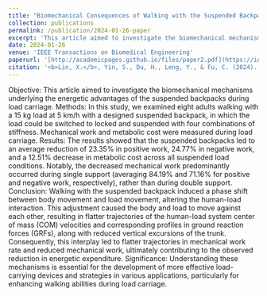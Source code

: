 ```yaml
---
title: "Biomechanical Consequences of Walking with the Suspended Backpacks"
collection: publications
permalink: /publication/2024-01-26-paper
excerpt: 'This article aimed to investigate the biomechanical mechanisms underlying the energetic advantages of the suspended backpacks during load carriage.'
date: 2024-01-26
venue: 'IEEE Transactions on Biomedical Engineering'
paperurl: '[http://academicpages.github.io/files/paper2.pdf](https://ieeexplore.ieee.org/document/10416375)'
citation: '<b>Lin, X.</b>, Yin, S., Du, H., Leng, Y., & Fu, C. (2024). &quot;Biomechanical Consequences of Walking with the Suspended Backpacks.&quot; <i>IEEE Transactions on Biomedical Engineering</i>.'
---
```


Objective: This article aimed to investigate the biomechanical mechanisms underlying the energetic advantages of the suspended backpacks during load carriage. Methods: In this study, we examined eight adults walking with a 15 kg load at 5 km/h with a designed suspended backpack, in which the load could be switched to locked and suspended with four combinations of stiffness. Mechanical work and metabolic cost were measured during load carriage. Results: The results showed that the suspended backpacks led to an average reduction of 23.35% in positive work, 24.77% in negative work, and a 12.51% decrease in metabolic cost across all suspended load conditions. Notably, the decreased mechanical work predominantly occurred during single support (averaging 84.19% and 71.16% for positive and negative work, respectively), rather than during double support. Conclusion: Walking with the suspended backpack induced a phase shift between body movement and load movement, altering the human-load interaction. This adjustment caused the body and load to move against each other, resulting in flatter trajectories of the human-load system center of mass (COM) velocities and corresponding profiles in ground reaction forces (GRFs), along with reduced vertical excursions of the trunk. Consequently, this interplay led to flatter trajectories in mechanical work rate and reduced mechanical work, ultimately contributing to the observed reduction in energetic expenditure. Significance: Understanding these mechanisms is essential for the development of more effective load-carrying devices and strategies in various applications, particularly for enhancing walking abilities during load carriage.
